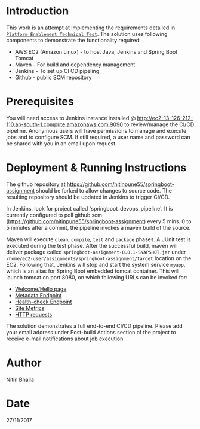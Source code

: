Introduction
============
This work is an attempt at implementing the requirements detailed in [`Platform Enablement Technical Test`](https://github.com/MYOB-Technology/ops-technical-test). 
The solution uses following components to demonstrate the functionality required:
- AWS EC2 (Amazon Linux) - to host Java, Jenkins and Spring Boot Tomcat
- Maven - For build and dependency management
- Jenkins - To set up CI CD pipeling
- Github - public SCM repository

Prerequisites
=============
You will need access to Jenkins instance installed @ http://ec2-13-126-212-110.ap-south-1.compute.amazonaws.com:9090 to review/manage the CI/CD pipeline.
Anonymous users will have permissions to manage and execute jobs and to configure SCM. If still required, a user name and password can be shared with you in an email upon request.

Deployment & Running Instructions
=================================
The github repository at https://github.com/nitinpune55/springboot-assignment should be forked to allow changes to source code. The resulting repository should be updated in Jenkins to trigger CI/CD.

In Jenkins, look for project called 'springboot_devops_pipeline'. It is currently configured to poll github scm (https://github.com/nitinpune55/springboot-assignment) every 5 mins. 0 to 5 minutes after a commit, the pipeline invokes a maven build of the source.

Maven will execute `clean`, `compile`, `test` and `package` phases. A JUnit test is executed during the test phase. 
After the successful build, maven will deliver package called `springboot-assignment-0.0.1-SNAPSHOT.jar` under `/home/ec2-user/assignments/springboot-assignment/target` location on the EC2. 
Following that, Jenkins will stop and start the system service `myapp`, which is an alias for Spring Boot embedded tomcat container. This will launch tomcat on port 8080, on which following URLs can be invoked for:

- [Welcome/Hello page](http://ec2-13-126-212-110.ap-south-1.compute.amazonaws.com:8080/hello)
- [Metadata Endpoint](http://ec2-13-126-212-110.ap-south-1.compute.amazonaws.com:8080/metadata)
- [Health-check Endpoint](http://ec2-13-126-212-110.ap-south-1.compute.amazonaws.com:8080/health)
- [Site Metrics](http://ec2-13-126-212-110.ap-south-1.compute.amazonaws.com:8080/metrics)
- [HTTP requests](http://ec2-13-126-212-110.ap-south-1.compute.amazonaws.com:8080/trace)

The solution demonstrates a full end-to-end CI/CD pipeline.
Please add your email address under Post-build Actions section of the project to receive e-mail notifications about job execution.

Author
======
Nitin Bhalla

Date
====
27/11/2017

